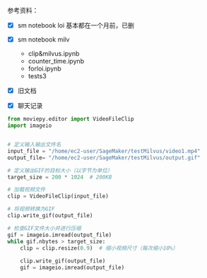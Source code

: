 
参考资料：
- [x] sm notebook loi 基本都在一个月前，已删
- [x] sm notebook milv
  - clip&milvus.ipynb
  - counter_time.ipynb
  - forloi.ipynb
  - tests3
- [x] 旧文档
- [x] 聊天记录





```python
from moviepy.editor import VideoFileClip
import imageio


# 定义输入输出文件名
input_file = "/home/ec2-user/SageMaker/testMilvus/video1.mp4"
output_file= "/home/ec2-user/SageMaker/testMilvus/output.gif"

# 定义输出GIF的目标大小（以字节为单位）
target_size = 200 * 1024  # 200KB

# 加载视频文件
clip = VideoFileClip(input_file)

# 将视频转换为GIF
clip.write_gif(output_file)

# 检查GIF文件大小并进行压缩
gif = imageio.imread(output_file)
while gif.nbytes > target_size:
    clip = clip.resize(0.9)  # 缩小视频尺寸（每次缩小10%）
    
    clip.write_gif(output_file)
    gif = imageio.imread(output_file)
```